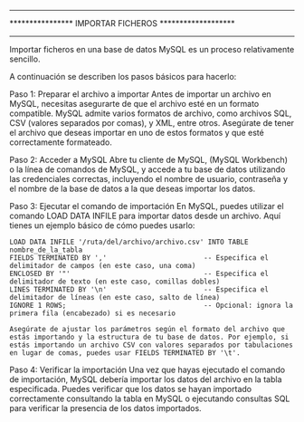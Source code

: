 ******************************************************
**************** IMPORTAR FICHEROS *******************
******************************************************

Importar ficheros en una base de datos MySQL es un proceso relativamente sencillo. 

A continuación se describen los pasos básicos para hacerlo:

Paso 1: Preparar el archivo a importar
    Antes de importar un archivo en MySQL, necesitas asegurarte de que el archivo esté en un formato compatible. MySQL admite varios formatos de archivo, como archivos SQL, CSV (valores separados por comas), y XML, entre otros. Asegúrate de tener el archivo que deseas importar en uno de estos formatos y que esté correctamente formateado.

Paso 2: Acceder a MySQL
    Abre tu cliente de MySQL, (MySQL Workbench) o la línea de comandos de MySQL, y accede a tu base de datos utilizando las credenciales correctas, incluyendo el nombre de usuario, contraseña y el nombre de la base de datos a la que deseas importar los datos.

Paso 3: Ejecutar el comando de importación
    En MySQL, puedes utilizar el comando LOAD DATA INFILE para importar datos desde un archivo. Aquí tienes un ejemplo básico de cómo puedes usarlo:

    LOAD DATA INFILE '/ruta/del/archivo/archivo.csv' INTO TABLE nombre_de_la_tabla
    FIELDS TERMINATED BY ','                        -- Especifica el delimitador de campos (en este caso, una coma)
    ENCLOSED BY '"'                                 -- Especifica el delimitador de texto (en este caso, comillas dobles)
    LINES TERMINATED BY '\n'                        -- Especifica el delimitador de líneas (en este caso, salto de línea)
    IGNORE 1 ROWS;                                  -- Opcional: ignora la primera fila (encabezado) si es necesario

    Asegúrate de ajustar los parámetros según el formato del archivo que estás importando y la estructura de tu base de datos. Por ejemplo, si estás importando un archivo CSV con valores separados por tabulaciones en lugar de comas, puedes usar FIELDS TERMINATED BY '\t'.

Paso 4: Verificar la importación
    Una vez que hayas ejecutado el comando de importación, MySQL debería importar los datos del archivo en la tabla especificada. Puedes verificar que los datos se hayan importado correctamente consultando la tabla en MySQL o ejecutando consultas SQL para verificar la presencia de los datos importados.


